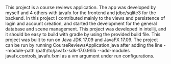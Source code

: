 This project is a course reviews application. The app was developed by myself and 4 others with javafx for the frontend and jdbc/sqlite3 for the backend. 
In this project I contributed mainly to the views and persistence of login and account creation, and started the development for the general database and scene
management. This project was developed in intellij, and it should be easy to build with gradle by using the provided build file. This project was built
to run on Java JDK 17.09 and JavaFX 17.09. The project can be run by running CourseReviewsApplication.java after adding the line 
--module-path
/path/to/javafx-sdk-17.0.9/lib
--add-modules
javafx.controls,javafx.fxml
as a vm argument under run configurations. 

